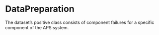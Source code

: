 # DataPreparation
The dataset’s  positive class consists of component failures for a specific component of the APS system. 
